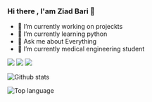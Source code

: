 ### Hi there , I'am Ziad Bari 👋




- 🔭 I’m currently working on projeckts
- 🌱 I’m currently learning python
- 💬 Ask me about Everything
- 🔭 I’m currently medical engineering student

<img src="https://img.shields.io/badge/-Bootstrap5-7952B3?logo=bootstrap5&logoColor=fff">

<img src="https://img.shields.io/badge/-HTML-e34f26?logo=html5&logoColor=fff">

<img src="https://img.shields.io/badge/-CSS-1572B6?logo=css3&logoColor=fff">

![Github stats](https://github-readme-stats.vercel.app/api?username=zbari023&count_private=true&show_icons=true&theme=radical)

![Top language](https://github-readme-stats.vercel.app/api/top-langs/?username=zbari023&show_icons=true&theme=radical)

